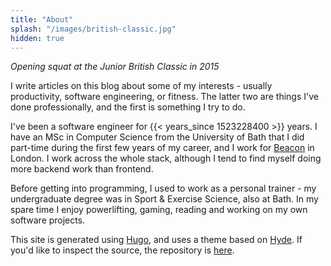 ```yaml
---
title: "About"
splash: "/images/british-classic.jpg"
hidden: true
---
```


*Opening squat at the Junior British Classic in 2015*

I write articles on this blog about some of my interests - usually productivity, software engineering, or fitness. The latter two are things I've done professionally, and the first is something I try to do.

I've been a software engineer for {{< years_since 1523228400 >}} years. I have an MSc in Computer Science from the University of Bath that I did part-time during the first few years of my career, and I work for [Beacon](https://beacon.com/) in London. I work across the whole stack, although I tend to find myself doing more backend work than frontend.

Before getting into programming, I used to work as a personal trainer - my undergraduate degree was in Sport & Exercise Science, also at Bath. In my spare time I enjoy powerlifting, gaming, reading and working on my own software projects.

This site is generated using [Hugo](https://gohugo.io/), and uses a theme based on [Hyde](https://themes.gohugo.io/hyde/). If you'd like to inspect the source, the repository is [here](https://github.com/esummers1/eddie-summers-com).
